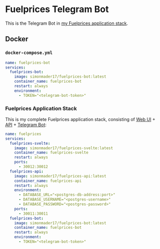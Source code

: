 # Fuelprices Telegram Bot

This is the Telegram Bot in [my Fuelprices application stack](https://github.com/simonmader17/fuelprices-svelte?tab=readme-ov-file#description).

## Docker

### `docker-compose.yml`

```yaml
name: fuelprices-bot
services:
  fuelprices-bot:
    image: simonmader17/fuelprices-bot:latest
    container_name: fuelprices-bot
    restart: always
    environment:
      - TOKEN="<telegram-bot-token>"
```

### Fuelprices Application Stack

This is my complete Fuelprices application stack, consisting of [Web UI](https://github.com/simonmader17/fuelprices-svelte) + [API](https://github.com/simonmader17/fuelprices-api) + [Telegram Bot](https://github.com/simonmader17/fuelprices-bot):

```yaml
name: fuelprices
services:
  fuelprices-svelte:
    image: simonmader17/fuelprices-svelte:latest
    container_name: fuelprices-svelte
    restart: always
    ports:
      - 30012:30012
  fuelprices-api:
    image: simonmader17/fuelprices-api:latest
    container_name: fuelprices-api
    restart: always
    environment:
      - DATABASE_URL="<postgres-db-address:port>"
      - DATABASE_USERNAME="<postgres-username>"
      - DATABASE_PASSWORD="<postgres-password>"
    ports:
      - 30011:30011
  fuelprices-bot:
    image: simonmader17/fuelprices-bot:latest
    container_name: fuelprices-bot
    restart: always
    environment:
      - TOKEN="<telegram-bot-token>"
```
